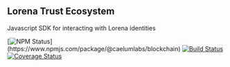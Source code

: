 ## Lorena Trust Ecosystem

Javascript SDK for interacting with Lorena identities

[![NPM Status]("https://img.shields.io/npm/v/@caelumlabs/blockchain.svg?style=flat")](https://www.npmjs.com/package/@caelumlabs/blockchain)
[![Build Status](https://travis-ci.com/caelumlabs/lorena.svg?branch=master)](https://travis-ci.com/caelumlabs/lorena)
[![Coverage Status](https://coveralls.io/repos/github/caelumlabs/lorena/badge.svg?branch=master)](https://coveralls.io/github/caelumlabs/lorena?branch=master)
